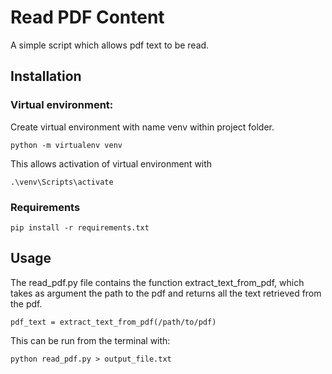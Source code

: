 # Read PDF Content

A simple script which allows pdf text to be read.

## Installation

### Virtual environment:

Create virtual environment with name venv within project folder.

```
python -m virtualenv venv
```

This allows activation of virtual environment with 

```
.\venv\Scripts\activate
```

### Requirements

```
pip install -r requirements.txt
```

## Usage

The read_pdf.py file contains the function extract_text_from_pdf,
which takes as argument the path to the pdf and returns all the text retrieved from the pdf.

```
pdf_text = extract_text_from_pdf(/path/to/pdf)
```

This can be run from the terminal with:
```
python read_pdf.py > output_file.txt
```